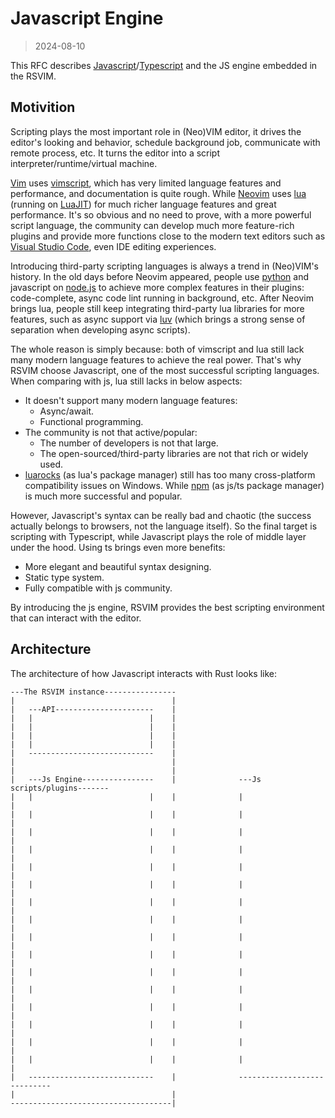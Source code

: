 # Javascript Engine

> 2024-08-10

This RFC describes [Javascript](https://en.wikipedia.org/wiki/JavaScript)/[Typescript](https://www.typescriptlang.org/) and the JS engine embedded in the RSVIM.

## Motivition

Scripting plays the most important role in (Neo)VIM editor, it drives the editor's looking and behavior, schedule background job, communicate with remote process, etc. It turns the editor into a script interpreter/runtime/virtual machine.

[Vim](https://www.vim.org/) uses [vimscript](https://www.vim.org/scripts/), which has very limited language features and performance, and documentation is quite rough. While [Neovim](https://neovim.io/) uses [lua](https://www.lua.org/) (running on [LuaJIT](https://luajit.org/)) for much richer language features and great performance. It's so obvious and no need to prove, with a more powerful script language, the community can develop much more feature-rich plugins and provide more functions close to the modern text editors such as [Visual Studio Code](https://code.visualstudio.com/), even IDE editing experiences.

Introducing third-party scripting languages is always a trend in (Neo)VIM's history. In the old days before Neovim appeared, people use [python](https://www.python.org/) and javascript on [node.js](https://nodejs.org/) to achieve more complex features in their plugins: code-complete, async code lint running in background, etc. After Neovim brings lua, people still keep integrating third-party lua libraries for more features, such as async support via [luv](https://github.com/luvit/luv) (which brings a strong sense of separation when developing async scripts).

The whole reason is simply because: both of vimscript and lua still lack many modern language features to achieve the real power. That's why RSVIM choose Javascript, one of the most successful scripting languages. When comparing with js, lua still lacks in below aspects:

- It doesn't support many modern language features:
  - Async/await.
  - Functional programming.
- The community is not that active/popular:
  - The number of developers is not that large.
  - The open-sourced/third-party libraries are not that rich or widely used.
- [luarocks](https://luarocks.org/) (as lua's package manager) still has too many cross-platform compatibility issues on Windows. While [npm](https://www.npmjs.com/) (as js/ts package manager) is much more successful and popular.

However, Javascript's syntax can be really bad and chaotic (the success actually belongs to browsers, not the language itself). So the final target is scripting with Typescript, while Javascript plays the role of middle layer under the hood. Using ts brings even more benefits:

- More elegant and beautiful syntax designing.
- Static type system.
- Fully compatible with js community.

By introducing the js engine, RSVIM provides the best scripting environment that can interact with the editor.

## Architecture

The architecture of how Javascript interacts with Rust looks like:

```text
---The RSVIM instance----------------
|                                   |
|   ---API----------------------    |
|   |                          |    |
|   |                          |    |
|   |                          |    |
|   |                          |    |
|   ----------------------------    |
|                                   |
|                                   |
|   ---Js Engine----------------    |              ---Js scripts/plugins-------
|   |                          |    |              |                          |
|   |                          |    |              |                          |
|   |                          |    |              |                          |
|   |                          |    |              |                          |
|   |                          |    |              |                          |
|   |                          |    |              |                          |
|   |                          |    |              |                          |
|   |                          |    |              |                          |
|   |                          |    |              |                          |
|   |                          |    |              |                          |
|   |                          |    |              |                          |
|   |                          |    |              |                          |
|   |                          |    |              |                          |
|   |                          |    |              |                          |
|   |                          |    |              |                          |
|   |                          |    |              |                          |
|   ----------------------------    |              ----------------------------
|                                   |
------------------------------------|
```
